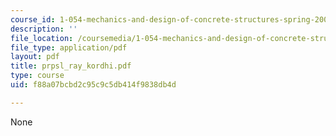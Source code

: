 ```yaml
---
course_id: 1-054-mechanics-and-design-of-concrete-structures-spring-2004
description: ''
file_location: /coursemedia/1-054-mechanics-and-design-of-concrete-structures-spring-2004/f88a07bcbd2c95c9c5db414f9838db4d_prpsl_ray_kordhi.pdf
file_type: application/pdf
layout: pdf
title: prpsl_ray_kordhi.pdf
type: course
uid: f88a07bcbd2c95c9c5db414f9838db4d

---
```

None
